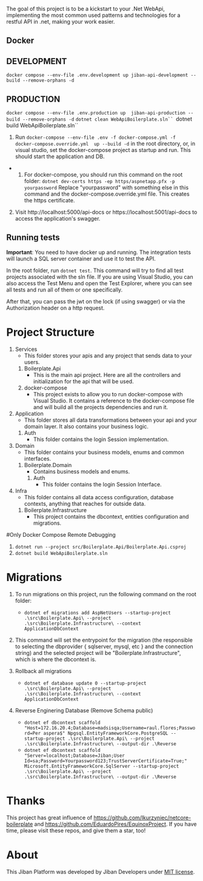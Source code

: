 
The goal of this project is to be a kickstart to your .Net WebApi, implementing the most common used patterns
and technologies for a restful API in .net, making your work easier.

## Docker
## DEVELOPMENT
``docker compose --env-file .env.development up jiban-api-development --build --remove-orphans -d``
## PRODUCTION
``docker compose --env-file .env.production up  jiban-api-production --build --remove-orphans -d``
`dotnet clean WebApiBoilerplate.sln``
`dotnet build WebApiBoilerplate.sln``


1. Run ``docker-compose --env-file .env -f docker-compose.yml -f docker-compose.override.yml  up --build -d`` in 
the root directory, or, in visual studio, set the docker-compose project as startup and run. This should start the application and DB.
 - 1. For docker-compose, you should run this command on the root folder: ``dotnet dev-certs https -ep https/aspnetapp.pfx -p yourpassword``
		Replace "yourpassword" with something else in this command and the docker-compose.override.yml file.
This creates the https certificate.
2. Visit http://localhost:5000/api-docs or https://localhost:5001/api-docs to access the application's swagger.

## Running tests
**Important**: You need to have docker up and running. The integration tests will launch a SQL server container and use it to test the API.

In the root folder, run ``dotnet test``. This command will try to find all test projects associated with the sln file.
If you are using Visual Studio, you can also access the Test Menu and open the Test Explorer, where you can see all tests and run all of them or one specifically. 

After that, you can pass the jwt on the lock (if using swagger) or via the Authorization header on a http request.


# Project Structure
1. Services
	- This folder stores your apis and any project that sends data to your users.
	1. Boilerplate.Api
		- This is the main api project. Here are all the controllers and initialization for the api that will be used.
	2. docker-compose
		- This project exists to allow you to run docker-compose with Visual Studio. It contains a reference to the docker-compose file and will build all the projects dependencies and run it.
2. Application
	-  This folder stores all data transformations between your api and your domain layer. It also contains your business logic.
	1. Auth
		- This folder contains the login Session implementation.
3. Domain
	- This folder contains your business models, enums and common interfaces.
	1. Boilerplate.Domain
		- Contains business models and enums.
		1. Auth
			- This folder contains the login Session Interface.
4. Infra
	- This folder contains all data access configuration, database contexts, anything that reaches for outside data.
	1. Boilerplate.Infrastructure
		- This project contains the dbcontext, entities configuration and migrations.


#Only Docker Compose Remote Debugging
1. ``dotnet run --project src/Boilerplate.Api/Boilerplate.Api.csproj``
2. ``dotnet build WebApiBoilerplate.sln``

# Migrations
1. To run migrations on this project, run the following command on the root folder: 
	- ``dotnet ef migrations add AspNetUsers --startup-project .\src\Boilerplate.Api\ --project .\src\Boilerplate.Infrastructure\ --context ApplicationDbContext``


2. This command will set the entrypoint for the migration (the responsible to selecting the dbprovider { sqlserver, mysql, etc } and the connection string) and the selected project will be "Boilerplate.Infrastructure", which is where the dbcontext is.

3. Rollback all migrations
	- ``dotnet ef database update 0 --startup-project .\src\Boilerplate.Api\ --project .\src\Boilerplate.Infrastructure\ --context ApplicationDbContext``
	
4. Reverse Enginering Database (Remove Schema public)
	- `` dotnet ef dbcontext scaffold "Host=172.16.20.4;Database=madsisqa;Username=raul.flores;Password=Per aspera$" Npgsql.EntityFrameworkCore.PostgreSQL --startup-project .\src\Boilerplate.Api\ --project .\src\Boilerplate.Infrastructure\ --output-dir .\Reverse ``
	- `` dotnet ef dbcontext scaffold "Server=localhost;Database=Jiban;User Id=sa;Password=Yourpassword123;TrustServerCertificate=True;" Microsoft.EntityFrameworkCore.SqlServer --startup-project .\src\Boilerplate.Api\ --project .\src\Boilerplate.Infrastructure\ --output-dir .\Reverse ``

# Thanks
This project has great influence of https://github.com/lkurzyniec/netcore-boilerplate and https://github.com/EduardoPires/EquinoxProject. If you have time, please visit these repos, and give them a star, too!

# About
This Jiban Platform was developed by Jiban Developers under [MIT license](LICENSE).
